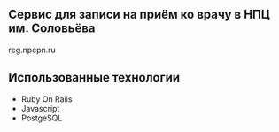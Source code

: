 ## Сервис для записи на приём ко врачу в НПЦ им. Соловьёва
reg.npcpn.ru
## Использованные технологии
* Ruby On Rails
* Javascript
* PostgeSQL
